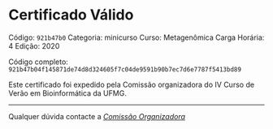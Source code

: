 # Certificado Válido

Código: `921b47b0`
Categoria: minicurso
Curso: Metagenômica
Carga Horária: 4
Edição: 2020


Código completo: `921b47b04f145871de74d8d324605f7c04de9591b90b7ec7d6e7787f5413bd89`


Este certificado foi expedido pela Comissão organizadora do IV Curso de Verão em Bioinformática da UFMG.

----

Qualquer dúvida contacte a [_Comissão Organizadora_](<mailto:cursobioinfoufmg@gmail.com$subject=[Certificados]>)

